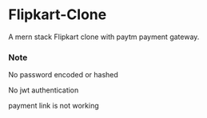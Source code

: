 # Flipkart-Clone
A mern stack Flipkart clone with paytm payment gateway.

### Note
No password encoded or hashed

No jwt authentication

payment link is not working
